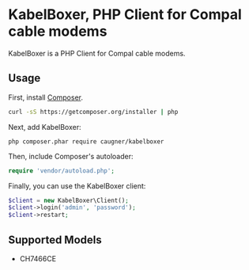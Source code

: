 KabelBoxer, PHP Client for Compal cable modems
==============================================

KabelBoxer is a PHP Client for Compal cable modems.

## Usage

First, install [Composer](http://getcomposer.org/).

```bash
curl -sS https://getcomposer.org/installer | php
```

Next, add KabelBoxer:

```
php composer.phar require caugner/kabelboxer
```

Then, include Composer's autoloader:

```php
require 'vendor/autoload.php';
```

Finally, you can use the KabelBoxer client:

```php
$client = new KabelBoxer\Client();
$client->login('admin', 'password');
$client->restart;
```

## Supported Models

* CH7466CE
